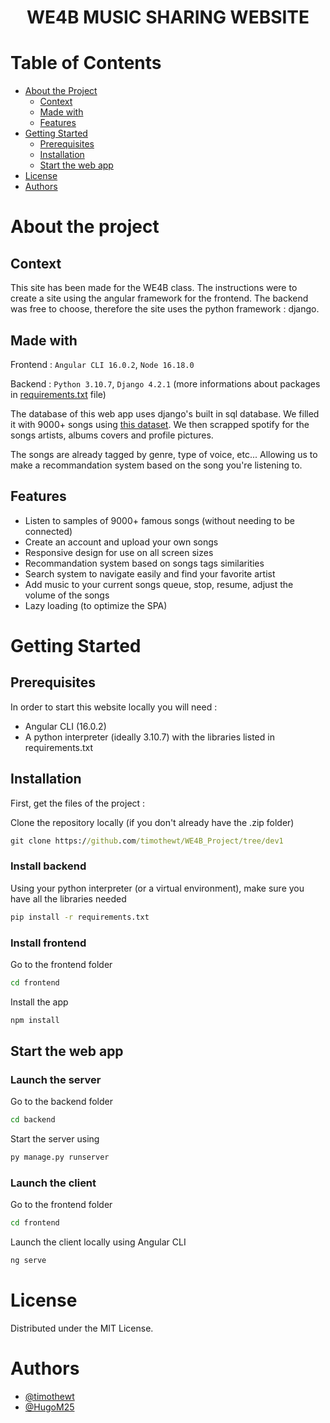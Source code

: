 <h1 align="center">WE4B MUSIC SHARING WEBSITE</h1>

# Table of Contents
- [About the Project](#about-the-project)
  * [Context](#context)
  * [Made with](#made-with)
  * [Features](#features)
- [Getting Started](#getting-started)
  * [Prerequisites](#prerequisites)
  * [Installation](#installation)
  * [Start the web app](#start-the-web-app)
- [License](#license)
- [Authors](#authors)


# About the project

## Context

This site has been made for the WE4B class. The instructions were to create a site using the angular framework for the frontend. The backend was free to choose, therefore the site uses the python framework : django.

## Made with 

Frontend : `Angular CLI 16.0.2`, `Node 16.18.0`

Backend : `Python 3.10.7`, `Django 4.2.1` (more informations about packages in [requirements.txt]() file)

The database of this web app uses django's built in sql database. We filled it with 9000+ songs using [this dataset](https://www.kaggle.com/datasets/undefinenull/million-song-dataset-spotify-lastfm). We then scrapped spotify for the songs artists, albums covers and profile pictures.

 The songs are already tagged by genre, type of voice, etc... Allowing us to make a recommandation system based on the song you're listening to.  

## Features


- Listen to samples of 9000+ famous songs (without needing to be connected)
- Create an account and upload your own songs
- Responsive design for use on all screen sizes
- Recommandation system based on songs tags similarities
- Search system to navigate easily and find your favorite artist
- Add music to your current songs queue, stop, resume, adjust the volume of the songs
- Lazy loading (to optimize the SPA)

# Getting Started

## Prerequisites 

In order to start this website locally you will need : 

- Angular CLI (16.0.2)
- A python interpreter (ideally 3.10.7) with the libraries listed in requirements.txt



## Installation

First, get the files of the project :

Clone the repository locally (if you don't already have the .zip folder)

```cmd
git clone https://github.com/timothewt/WE4B_Project/tree/dev1
```

### Install backend

Using your python interpreter (or a virtual environment), make sure you have all the libraries needed
```cmd
pip install -r requirements.txt
```

### Install frontend

Go to the frontend folder
```cmd
cd frontend
```

Install the app 
```cmd 
npm install
```

## Start the web app

### Launch the server

Go to the backend folder
```cmd 
cd backend
```

Start the server using 

```cmd 
py manage.py runserver
```

### Launch the client

Go to the frontend folder
```cmd
cd frontend
```

Launch the client locally using Angular CLI 

```cmd
ng serve
```


# License

Distributed under the MIT License.

# Authors

- [@timothewt](https://github.com/timothewt)
- [@HugoM25](https://github.com/HugoM25)
